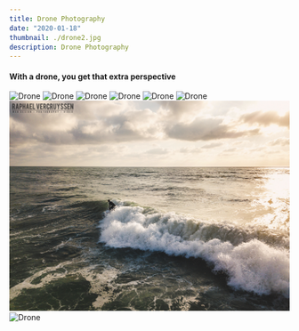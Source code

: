 ```yaml
---
title: Drone Photography
date: "2020-01-18"
thumbnail: ./drone2.jpg
description: Drone Photography
---
```


#### With a drone, you get that extra perspective

<div class="kg-card kg-image-card kg-width-full">

![Drone](./drone2.jpg)
![Drone](./drone3.jpg)
![Drone](./drone4.jpg)
![Drone](./drone5.jpg)
![Drone](./drone6.jpg)
![Drone](./drone7.jpg)
![Drone](./drone8.jpg)
![Drone](./drone9.jpg)
</div>

